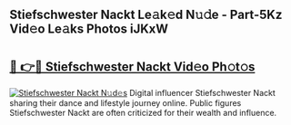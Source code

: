 ## Stiefschwester Nackt Le𝚊k𝚎d N𝚞𝚍e - Part-5Kz Vid𝚎o Le𝚊ks Photos iJKxW

# <h2><a href="http://fb2ic5.evod.top/?m=Stiefschwester+Nackt">🔗 👉🔴 Stiefschwester Nackt Vid𝚎o Ph𝚘t𝚘s</a></h2>

[![Stiefschwester Nackt N𝚞d𝚎s](https://i.imgur.com/8V9OHl7.gif)](http://fb2ic5.evod.top/?m=Stiefschwester+Nackt)
Digital influencer Stiefschwester Nackt sharing their dance and lifestyle journey online. Public figures Stiefschwester Nackt are often criticized for their wealth and influence. 
